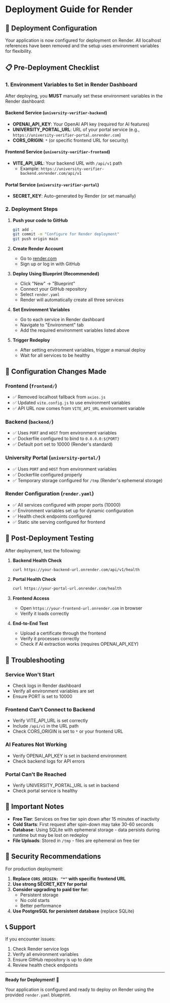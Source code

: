 # Deployment Guide for Render

## 🚀 Deployment Configuration

Your application is now configured for deployment on Render. All localhost references have been removed and the setup uses environment variables for flexibility.

## 📋 Pre-Deployment Checklist

### 1. Environment Variables to Set in Render Dashboard

After deploying, you **MUST** manually set these environment variables in the Render dashboard:

#### Backend Service (`university-verifier-backend`)
- **OPENAI_API_KEY**: Your OpenAI API key (required for AI features)
- **UNIVERSITY_PORTAL_URL**: URL of your portal service (e.g., `https://university-verifier-portal.onrender.com`)
- **CORS_ORIGIN**: `*` (or specific frontend URL for security)

#### Frontend Service (`university-verifier-frontend`)
- **VITE_API_URL**: Your backend URL with `/api/v1` path
  - Example: `https://university-verifier-backend.onrender.com/api/v1`

#### Portal Service (`university-verifier-portal`)
- **SECRET_KEY**: Auto-generated by Render (or set manually)

### 2. Deployment Steps

1. **Push your code to GitHub**
   ```bash
   git add .
   git commit -m "Configure for Render deployment"
   git push origin main
   ```

2. **Create Render Account**
   - Go to [render.com](https://render.com)
   - Sign up or log in with GitHub

3. **Deploy Using Blueprint (Recommended)**
   - Click "New" → "Blueprint"
   - Connect your GitHub repository
   - Select `render.yaml`
   - Render will automatically create all three services

4. **Set Environment Variables**
   - Go to each service in Render dashboard
   - Navigate to "Environment" tab
   - Add the required environment variables listed above

5. **Trigger Redeploy**
   - After setting environment variables, trigger a manual deploy
   - Wait for all services to be healthy

## 🔧 Configuration Changes Made

### Frontend (`frontend/`)
- ✅ Removed localhost fallback from `axios.js`
- ✅ Updated `vite.config.js` to use environment variables
- ✅ API URL now comes from `VITE_API_URL` environment variable

### Backend (`backend/`)
- ✅ Uses `PORT` and `HOST` from environment variables
- ✅ Dockerfile configured to bind to `0.0.0.0:${PORT}`
- ✅ Default port set to 10000 (Render's standard)

### University Portal (`university-portal/`)
- ✅ Uses `PORT` and `HOST` from environment variables
- ✅ Dockerfile configured properly
- ✅ Temporary storage configured for `/tmp` (Render's ephemeral storage)

### Render Configuration (`render.yaml`)
- ✅ All services configured with proper ports (10000)
- ✅ Environment variables set up for dynamic configuration
- ✅ Health check endpoints configured
- ✅ Static site serving configured for frontend

## 🎯 Post-Deployment Testing

After deployment, test the following:

1. **Backend Health Check**
   ```bash
   curl https://your-backend-url.onrender.com/api/v1/health
   ```

2. **Portal Health Check**
   ```bash
   curl https://your-portal-url.onrender.com/health
   ```

3. **Frontend Access**
   - Open `https://your-frontend-url.onrender.com` in browser
   - Verify it loads correctly

4. **End-to-End Test**
   - Upload a certificate through the frontend
   - Verify it processes correctly
   - Check if AI extraction works (requires OPENAI_API_KEY)

## 🐛 Troubleshooting

### Service Won't Start
- Check logs in Render dashboard
- Verify all environment variables are set
- Ensure PORT is set to 10000

### Frontend Can't Connect to Backend
- Verify VITE_API_URL is set correctly
- Include `/api/v1` in the URL path
- Check CORS_ORIGIN is set to `*` or your frontend URL

### AI Features Not Working
- Verify OPENAI_API_KEY is set in backend environment
- Check backend logs for API errors

### Portal Can't Be Reached
- Verify UNIVERSITY_PORTAL_URL is set in backend
- Check portal service is healthy

## 📝 Important Notes

- **Free Tier**: Services on free tier spin down after 15 minutes of inactivity
- **Cold Starts**: First request after spin-down may take 30-60 seconds
- **Database**: Using SQLite with ephemeral storage - data persists during runtime but may be lost on redeploy
- **File Uploads**: Stored in `/tmp` - files are ephemeral on free tier

## 🔐 Security Recommendations

For production deployment:

1. **Replace `CORS_ORIGIN: "*"` with specific frontend URL**
2. **Use strong SECRET_KEY for portal**
3. **Consider upgrading to paid tier for:**
   - Persistent storage
   - No cold starts
   - Better performance
4. **Use PostgreSQL for persistent database** (replace SQLite)

## 📞 Support

If you encounter issues:
1. Check Render service logs
2. Verify all environment variables
3. Ensure GitHub repository is up to date
4. Review health check endpoints

---

**Ready for Deployment!** 🎉

Your application is configured and ready to deploy on Render using the provided `render.yaml` blueprint.
